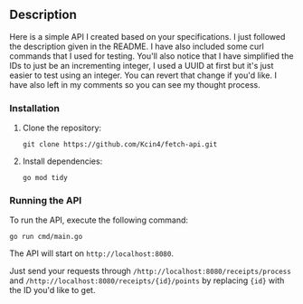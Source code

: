 ## Description

Here is a simple API I created based on your specifications. I just followed the description given in the README. I have also included some curl commands that I used for testing. You'll also notice that I have simplified the IDs to just be an incrementing integer, I used a UUID at first but it's just easier to test using an integer. You can revert that change if you'd like. I have also left in my comments so you can see my thought process. 

### Installation

1. Clone the repository:
   ```
   git clone https://github.com/Kcin4/fetch-api.git
   ```
2. Install dependencies:
   ```
   go mod tidy
   ```

### Running the API

To run the API, execute the following command:
```
go run cmd/main.go
```

The API will start on `http://localhost:8080`.

Just send your requests through `/http://localhost:8080/receipts/process` and `/http://localhost:8080/receipts/{id}/points` by replacing `{id}` with the ID you'd like to get.